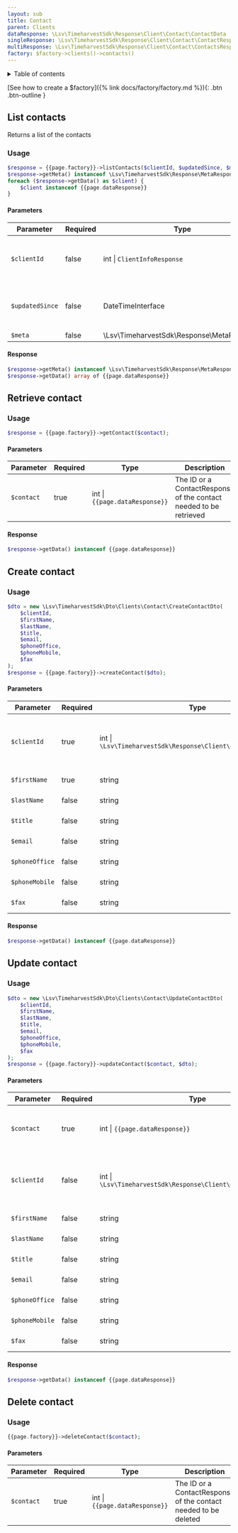 ```yaml
---
layout: sub
title: Contact
parent: Clients
dataResponse: \Lsv\TimeharvestSdk\Response\Client\Contact\ContactData
singleResponse: \Lsv\TimeharvestSdk\Response\Client\Contact\ContactResponse
multiResponse: \Lsv\TimeharvestSdk\Response\Client\Contact\ContactsResponse
factory: $factory->clients()->contacts()
---
```


<details markdown="block">
<summary class="text-delta">Table of contents</summary>
- TOC
{:toc}
</details>

[See how to create a $factory]({% link docs/factory/factory.md %}){: .btn .btn-outline }

## List contacts

Returns a list of the contacts

### Usage

```php
$response = {{page.factory}}->listContacts($clientId, $updatedSince, $meta);
$response->getMeta() instanceof \Lsv\TimeharvestSdk\Response\MetaResponse
foreach ($response->getData() as $client) {
    $client instanceof {{page.dataResponse}}
}
```

#### Parameters

| Parameter       | Required | Type                                      | Description                                      |
|-----------------|----------|-------------------------------------------|--------------------------------------------------|
| `$clientId`     | false    | int \| `ClientInfoResponse`               | Select only contacts that belongs to this client |
| `$updatedSince` | false    | DateTimeInterface                         | Only select contacts updated after this date     |
| `$meta`         | false    | \Lsv\TimeharvestSdk\Response\MetaResponse | Pagination                                       |

#### Response

```php
$response->getMeta() instanceof \Lsv\TimeharvestSdk\Response\MetaResponse;
$response->getData() array of {{page.dataResponse}}
```

## Retrieve contact

### Usage

```php
$response = {{page.factory}}->getContact($contact);
```

#### Parameters

| Parameter  | Required | Type                           | Description                                                       |
|------------|----------|--------------------------------|-------------------------------------------------------------------|
| `$contact` | true     | int \| `{{page.dataResponse}}` | The ID or a ContactResponse of the contact needed to be retrieved |

#### Response

```php
$response->getData() instanceof {{page.dataResponse}}
```

## Create contact

### Usage

```php
$dto = new \Lsv\TimeharvestSdk\Dto\Clients\Contact\CreateContactDto(
    $clientId,
    $firstName,
    $lastName,
    $title,
    $email,
    $phoneOffice,
    $phoneMobile,
    $fax
);
$response = {{page.factory}}->createContact($dto);
```

#### Parameters

| Parameter      | Required | Type                                                                 | Description                                                                      |
|----------------|----------|----------------------------------------------------------------------|----------------------------------------------------------------------------------|
| `$clientId`    | true     | int \| `\Lsv\TimeharvestSdk\Response\Client\ClientInfoResponse`      | The ID or a ClientResponse of the client the contact needs to be associated with |
| `$firstName`   | true     | string                                                               | First name of the contact                                                        |
| `$lastName`    | false    | string                                                               | Last name of the contact                                                         |
| `$title`       | false    | string                                                               | Title of the contact                                                             |
| `$email`       | false    | string                                                               | Email of the contact                                                             |
| `$phoneOffice` | false    | string                                                               | Office phone of the contact                                                      |
| `$phoneMobile` | false    | string                                                               | Mobile phone of the contact                                                      |
| `$fax`         | false    | string                                                               | Fax of the contact                                                               |

#### Response

```php
$response->getData() instanceof {{page.dataResponse}}
```

## Update contact

### Usage

```php
$dto = new \Lsv\TimeharvestSdk\Dto\Clients\Contact\UpdateContactDto(
    $clientId,
    $firstName,
    $lastName,
    $title,
    $email,
    $phoneOffice,
    $phoneMobile,
    $fax
);
$response = {{page.factory}}->updateContact($contact, $dto);
```

#### Parameters

| Parameter      | Required | Type                                                            | Description                                                                      |
|----------------|----------|-----------------------------------------------------------------|----------------------------------------------------------------------------------|
| `$contact`     | true     | int \| `{{page.dataResponse}}`                                  | The ID or a ContactResponse of the contact needed to be updated                  |
| `$clientId`    | false    | int \| `\Lsv\TimeharvestSdk\Response\Client\ClientInfoResponse` | The ID or a ClientResponse of the client the contact needs to be associated with |
| `$firstName`   | false    | string                                                          | First name of the contact                                                        |
| `$lastName`    | false    | string                                                          | Last name of the contact                                                         |
| `$title`       | false    | string                                                          | Title of the contact                                                             |
| `$email`       | false    | string                                                          | Email of the contact                                                             |
| `$phoneOffice` | false    | string                                                          | Office phone of the contact                                                      |
| `$phoneMobile` | false    | string                                                          | Mobile phone of the contact                                                      |
| `$fax`         | false    | string                                                          | Fax of the contact                                                               |

#### Response

```php
$response->getData() instanceof {{page.dataResponse}}
```

## Delete contact

### Usage

```php
{{page.factory}}->deleteContact($contact);
```

#### Parameters

| Parameter  | Required | Type                           | Description                                                     |
|------------|----------|--------------------------------|-----------------------------------------------------------------|
| `$contact` | true     | int \| `{{page.dataResponse}}` | The ID or a ContactResponse of the contact needed to be deleted |

